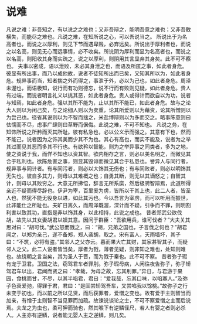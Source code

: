 # 说难
凡说之难：非吾知之，有以说之之难也；又非吾辩之，能明吾意之难也；又非吾敢横失，而能尽之难也。凡说之难，在知所说之心，可以吾说当之。
所说出于为名高者也，而说之以厚利，则见下节而遇卑贱，必弃远矣。所说出于厚利者也，而说之以名高，则见无心而远事情，必不收矣。所说阴为厚利而显为名高者也，而说之以名高，则阳收其身而实疏之，说之以厚利，则阴用其言显弃其身矣。此不可不察也。
夫事以密成，语以泄败，未必其身泄之也，而语及所匿之事，如此者身危。彼显有所出事，而乃以成他故，说者不徒知所出而已矣，又知其所以为，如此者身危。规异事而当，知者揣之外而得之，事泄于外，必以为己也，如此者身危。周泽未渥也，而语极知，说行而有功则德忘，说不行而有败则见疑，如此者身危。贵人有过端，而说者明言礼义以挑其恶，如此者身危。贵人或得计而欲自以为功，说者与知焉，如此者身危。强以其所不能为，止以其所不能已，如此者身危。故与之论大人则以为闲己矣，与之论细人则以为卖重，论其所爱则以为藉资，论其所憎则以为尝己也。径省其说则以为不智而拙之，米盐博辩则以为多而交之。略事陈意则曰怯懦而不尽，虑事广肆则曰草野而倨侮。此说之难，不可不知也。
凡说之务，在知饰所说之所矜而灭其所耻。彼有私急也，必以公义示而强之。其意有下也，然而不能己，说者因为之饰其美而少其不为也。其心有高也，而实不能及，说者为之举其过而见其恶而多其不行也。有欲矜以智能，则为之举异事之同类者，多为之地，使之资说于我，而佯不知也以资其智。欲内相存之言，则必以美名明之，而微见其合于私利也。欲陈危害之事，则显其毁诽而微见其合于私患也。誉异人与同行者，规异事与同计者。有与同污者，则必以大饰其无伤也；有与同败者，则必以明饰其无失也。彼自多其力，则毋以其难概之也；自勇其断，则无以其谪怒之；自智其计，则毋以其败穷之。大意无所拂悟，辞言无所系縻，然后极骋智辩焉，此道所得亲近不疑而得尽辞也。伊尹为宰，百里奚为虏，皆所以干其上也，此二人者，皆圣人也，然犹不能无役身以进，如此其污也。今以吾言为宰虏，而可以听用而振世，此非能仕之所耻也。夫旷日离久，而周泽既渥，深计而不疑，引争而不罪，则明割利害以致其功，直指是非以饰其身，以此相持，此说之成也。
昔者郑武公欲伐胡，故先以其女妻胡君以娱其意。因问于群臣：“吾欲用兵，谁可伐者？”大夫关其思对曰：“胡可伐。”武公怒而戮之，曰：“胡，兄弟之国也，子言伐之何也？”胡君闻之，以郑为亲己，遂不备郑，郑人袭胡，取之。宋有富人，天雨墙坏，其子曰：“不筑，必将有盗。”其邻人之父亦云。暮而果大亡其财，其家甚智其子，而疑邻人之父。此二人说者皆当矣，厚者为戮，薄者见疑，则非知之难也，处知则难也。故绕朝之言当矣，其为圣人于晋，而为戮于秦也。此不可不察。
昔者弥子瑕有宠于卫君。卫国之法，窃驾君车者罪刖。弥子瑕母病，人闲往夜告弥子，弥子矫驾君车以出，君闻而贤之曰：“孝哉，为母之故，忘其刖罪。”异日，与君游于果园，食桃而甘，不尽，以其半啗君，君曰：“爱我哉，忘其口味，以啗寡人。”及弥子色衰爱弛，得罪于君，君曰：“是固尝矫驾吾车，又尝啗我以馀桃。”故弥子之行未变于初也，而以前之所以见贤，而后获罪者，爱憎之变也。故有爱于主则智当而加亲，有憎于主则智不当见罪而加疏。故谏说谈论之士，不可不察爱憎之主而后说焉。夫龙之为虫也，柔可狎而骑也，然其喉下有逆鳞径尺，若人有婴之者则必杀人。人主亦有逆鳞，说者能无婴人主之逆鳞，则几矣。

